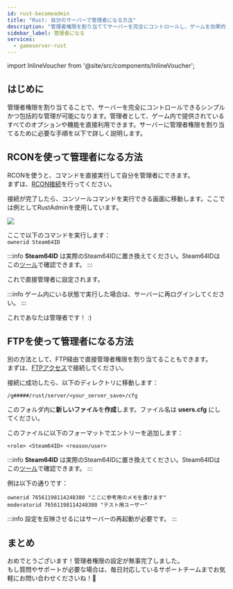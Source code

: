 ```yaml
---
id: rust-becomeadmin
title: "Rust: 自分のサーバーで管理者になる方法"
description: "管理者権限を割り当ててサーバーを完全にコントロールし、ゲームを効果的に管理する方法をチェック → 今すぐ詳しく見る"
sidebar_label: 管理者になる
services:
  - gameserver-rust
---
```


import InlineVoucher from '@site/src/components/InlineVoucher';

## はじめに
管理者権限を割り当てることで、サーバーを完全にコントロールできるシンプルかつ包括的な管理が可能になります。管理者として、ゲーム内で提供されているすべてのオプションや機能を直接利用できます。サーバーに管理者権限を割り当てるために必要な手順を以下で詳しく説明します。  
<InlineVoucher />

## RCONを使って管理者になる方法

RCONを使うと、コマンドを直接実行して自分を管理者にできます。  
まずは、[RCON接続](rust-connectrcon.md)を行ってください。

接続が完了したら、コンソールコマンドを実行できる画面に移動します。ここでは例としてRustAdminを使用しています。

![](https://screensaver01.zap-hosting.com/index.php/s/zpJH32AHCySP8qT/preview)

ここで以下のコマンドを実行します：  
`ownerid Steam64ID`

:::info
**Steam64ID** は実際のSteam64IDに置き換えてください。Steam64IDはこの[ツール](https://steamid.io/)で確認できます。
:::

これで直接管理者に設定されます。

:::info
ゲーム内にいる状態で実行した場合は、サーバーに再ログインしてください。
:::

これであなたは管理者です！ :)

## FTPを使って管理者になる方法

別の方法として、FTP経由で直接管理者権限を割り当てることもできます。  
まずは、[FTPアクセス](gameserver-ftpaccess.md)で接続してください。

接続に成功したら、以下のディレクトリに移動します：

`/g#####/rust/server/<your_server_save>/cfg`

このフォルダ内に**新しいファイル**を**作成**します。ファイル名は **users.cfg** にしてください。

このファイルに以下のフォーマットでエントリーを追加します：

`<role> <Steam64ID> <reason/user>`

:::info
**Steam64ID** は実際のSteam64IDに置き換えてください。Steam64IDはこの[ツール](https://steamid.io/)で確認できます。
:::

例は以下の通りです：

```
ownerid 76561198114248380 "ここに参考用のメモを書けます"
moderatorid 76561198114248380 "テスト用ユーザー"
```
:::info
設定を反映させるにはサーバーの再起動が必要です。
:::

## まとめ

おめでとうございます！管理者権限の設定が無事完了しました。  
もし質問やサポートが必要な場合は、毎日対応しているサポートチームまでお気軽にお問い合わせくださいね！🙂

<InlineVoucher />